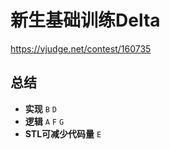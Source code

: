 # 新生基础训练Delta

https://vjudge.net/contest/160735

## 总结

- **实现** `B` `D`
- **逻辑** `A` `F` `G`
- **STL可减少代码量** `E`

